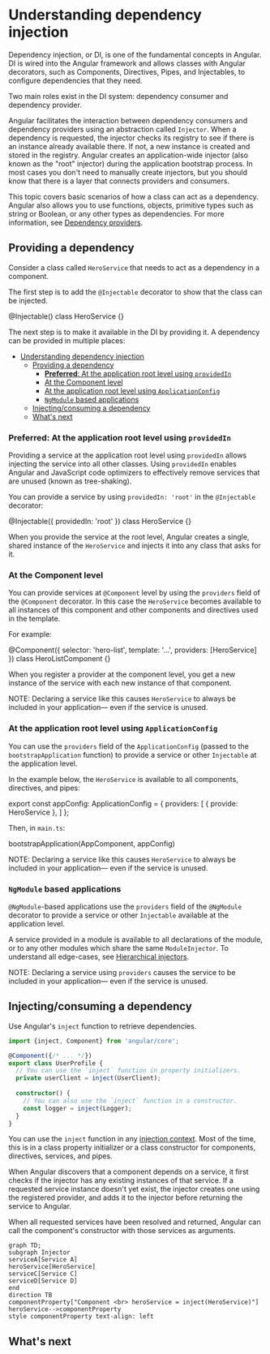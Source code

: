 # Understanding dependency injection

Dependency injection, or DI, is one of the fundamental concepts in Angular. DI is wired into the Angular framework and allows classes with Angular decorators, such as Components, Directives, Pipes, and Injectables, to configure dependencies that they need.

Two main roles exist in the DI system: dependency consumer and dependency provider.

Angular facilitates the interaction between dependency consumers and dependency providers using an abstraction called `Injector`. When a dependency is requested, the injector checks its registry to see if there is an instance already available there. If not, a new instance is created and stored in the registry. Angular creates an application-wide injector (also known as the "root" injector) during the application bootstrap process. In most cases you don't need to manually create injectors, but you should know that there is a layer that connects providers and consumers.

This topic covers basic scenarios of how a class can act as a dependency. Angular also allows you to use functions, objects, primitive types such as string or Boolean, or any other types as dependencies. For more information, see [Dependency providers](guide/di/dependency-injection-providers).

## Providing a dependency

Consider a class called `HeroService` that needs to act as a dependency in a component.

The first step is to add the `@Injectable` decorator to show that the class can be injected.

<docs-code language="typescript" highlight="[1]">
@Injectable()
class HeroService {}
</docs-code>

The next step is to make it available in the DI by providing it.
A dependency can be provided in multiple places:

- [Understanding dependency injection](#understanding-dependency-injection)
  - [Providing a dependency](#providing-a-dependency)
    - [**Preferred**: At the application root level using `providedIn`](#preferred-at-the-application-root-level-using-providedin)
    - [At the Component level](#at-the-component-level)
    - [At the application root level using `ApplicationConfig`](#at-the-application-root-level-using-applicationconfig)
    - [`NgModule` based applications](#ngmodule-based-applications)
  - [Injecting/consuming a dependency](#injectingconsuming-a-dependency)
  - [What's next](#whats-next)

### **Preferred**: At the application root level using `providedIn`

Providing a service at the application root level using `providedIn` allows injecting the service into all other classes.
Using `providedIn` enables Angular and JavaScript code optimizers to effectively remove services that are unused (known as tree-shaking).

You can provide a service by using `providedIn: 'root'` in the `@Injectable` decorator:

<docs-code language="typescript" highlight="[2]">
@Injectable({
  providedIn: 'root'
})
class HeroService {}
</docs-code>

When you provide the service at the root level, Angular creates a single, shared instance of the `HeroService` and injects it into any class that asks for it.

### At the Component level

You can provide services at `@Component` level by using the `providers` field of the `@Component` decorator.
In this case the `HeroService` becomes available to all instances of this component and other components and directives used in the template.

For example:

<docs-code language="typescript" highlight="[4]">
@Component({
  selector: 'hero-list',
  template: '...',
  providers: [HeroService]
})
class HeroListComponent {}
</docs-code>

When you register a provider at the component level, you get a new instance of the service with each new instance of that component.

NOTE: Declaring a service like this causes `HeroService` to always be included in your application— even if the service is unused.

### At the application root level using `ApplicationConfig`

You can use the `providers` field of the `ApplicationConfig` (passed to the `bootstrapApplication` function) to provide a service or other `Injectable` at the application level.

In the example below, the `HeroService` is available to all components, directives, and pipes:

<docs-code language="typescript" highlight="[3]">
export const appConfig: ApplicationConfig = {
    providers: [
      { provide: HeroService },
    ]
};
</docs-code>

Then, in `main.ts`:

<docs-code language="typescript">
bootstrapApplication(AppComponent, appConfig)
</docs-code>

NOTE: Declaring a service like this causes `HeroService` to always be included in your application— even if the service is unused.

### `NgModule` based applications

`@NgModule`-based applications use the `providers` field of the `@NgModule` decorator to provide a service or other `Injectable` available at the application level.

A service provided in a module is available to all declarations of the module, or to any other modules which share the same `ModuleInjector`.
To understand all edge-cases, see [Hierarchical injectors](guide/di/hierarchical-dependency-injection).

NOTE: Declaring a service using `providers` causes the service to be included in your application— even if the service is unused.

## Injecting/consuming a dependency

Use Angular's `inject` function to retrieve dependencies. 

```ts
import {inject, Component} from 'angular/core'; 

@Component({/* ... */})
export class UserProfile {
  // You can use the `inject` function in property initializers.
  private userClient = inject(UserClient);
  
  constructor() {
    // You can also use the `inject` function in a constructor.
    const logger = inject(Logger);
  }
}
```

You can use the `inject` function in any [injection context](guide/di/dependency-injection-context). Most of the time, this is in a class property initializer or a class constructor for components, directives, services, and pipes.

When Angular discovers that a component depends on a service, it first checks if the injector has any existing instances of that service. If a requested service instance doesn't yet exist, the injector creates one using the registered provider, and adds it to the injector before returning the service to Angular.

When all requested services have been resolved and returned, Angular can call the component's constructor with those services as arguments.

```mermaid
graph TD;
subgraph Injector
serviceA[Service A]
heroService[HeroService]
serviceC[Service C]
serviceD[Service D]
end
direction TB
componentProperty["Component <br> heroService = inject(HeroService)"]
heroService-->componentProperty
style componentProperty text-align: left
```

## What's next

<docs-pill-row>
  <docs-pill href="/guide/di/creating-injectable-service" title="Creating an injectable service"/>
</docs-pill-row>
